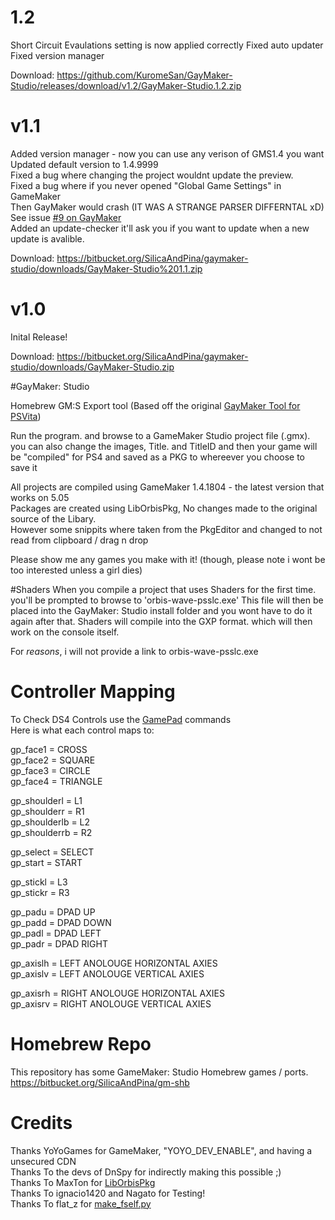 # 1.2 
Short Circuit Evaulations setting is now applied correctly
Fixed auto updater
Fixed version manager

Download: https://github.com/KuromeSan/GayMaker-Studio/releases/download/v1.2/GayMaker-Studio.1.2.zip 

# v1.1    
Added version manager - now you can use any verison of GMS1.4 you want    
Updated default version to 1.4.9999   
Fixed a bug where changing the project wouldnt update the preview.   
Fixed a bug where if you never opened "Global Game Settings" in GameMaker    
Then GayMaker would crash (IT WAS A STRANGE PARSER DIFFERNTAL xD)    
See issue [#9 on GayMaker](https://bitbucket.org/SilicaAndPina/gaymaker/issues/9/global-game-settings)    
Added an update-checker it'll ask you if you want to update when a new update is avalible.          

Download: https://bitbucket.org/SilicaAndPina/gaymaker-studio/downloads/GayMaker-Studio%201.1.zip    

# v1.0
Inital Release!   

Download: https://bitbucket.org/SilicaAndPina/gaymaker-studio/downloads/GayMaker-Studio.zip     
     
#GayMaker: Studio

Homebrew GM:S Export tool (Based off the original [GayMaker Tool for PSVita](https://bitbucket.org/SilicaAndPina/gaymaker))

Run the program. and browse to a GameMaker Studio project file (.gmx).
you can also change the images, Title. and TitleID and then your game will be 
"compiled" for PS4 and saved as a PKG to whereever you choose to save it

All projects are compiled using GameMaker 1.4.1804 - the latest version that works on 5.05  
Packages are created using LibOrbisPkg, No changes made to the original source of the Libary.  
However some snippits where taken from the PkgEditor and changed to not read from clipboard / drag n drop  

Please show me any games you make with it! (though, please note i wont be too interested unless a girl dies)

#Shaders
When you compile a project that uses Shaders for the first time. you'll be prompted to browse to 'orbis-wave-psslc.exe'
This file will then be placed into the GayMaker: Studio install folder and you wont have to do it again after that.
Shaders will compile into the GXP format. which will then work on the console itself.

For *reasons*, i will not provide a link to orbis-wave-psslc.exe


# Controller Mapping 
  
To Check DS4 Controls use the [GamePad](https://docs.yoyogames.com/source/dadiospice/002_reference/mouse,%20keyboard%20and%20other%20controls/gamepad%20input/index.html) commands    
Here is what each control maps to:  

gp_face1 = CROSS  
gp_face2 = SQUARE  
gp_face3 = CIRCLE  
gp_face4 = TRIANGLE  
  
gp_shoulderl = L1  
gp_shoulderr = R1  
gp_shoulderlb = L2  
gp_shoulderrb = R2  
  
gp_select = SELECT  
gp_start = START  
  
gp_stickl = L3  
gp_stickr = R3  
  
gp_padu = DPAD UP  
gp_padd = DPAD DOWN  
gp_padl = DPAD LEFT  
gp_padr = DPAD RIGHT  
  
gp_axislh = LEFT ANOLOUGE HORIZONTAL AXIES  
gp_axislv = LEFT ANOLOUGE VERTICAL AXIES  
  
gp_axisrh = RIGHT ANOLOUGE HORIZONTAL AXIES  
gp_axisrv = RIGHT ANOLOUGE VERTICAL AXIES  

# Homebrew Repo  
This repository has some GameMaker: Studio Homebrew games / ports.   
https://bitbucket.org/SilicaAndPina/gm-shb  

# Credits  
Thanks YoYoGames for GameMaker, "YOYO_DEV_ENABLE", and having a unsecured CDN    
Thanks To the devs of DnSpy for indirectly making this possible ;)   
Thanks To MaxTon for [LibOrbisPkg](https://github.com/maxton/LibOrbisPkg)   
Thanks To ignacio1420 and Nagato for Testing!    
Thanks To flat_z for [make_fself.py](https://twitter.com/flat_z/status/954856357664100354)
